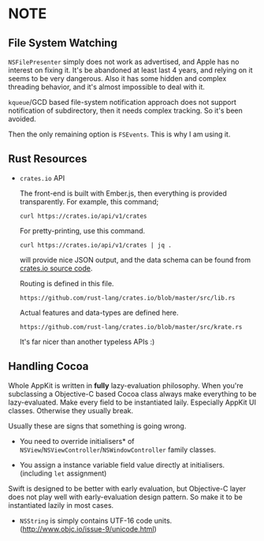 NOTE
====























File System Watching
--------------------
`NSFilePresenter` simply does not work as advertised, and Apple has no
interest on fixing it. It's be abandoned at least last 4 years, and 
relying on it seems to be very dangerous. Also it has some hidden and
complex threading behavior, and it's almost impossible to deal with it.

`kqueue`/GCD based file-system notification approach does not support
notification of subdirectory, then it needs complex tracking. So it's 
been avoided.

Then the only remaining option is `FSEvents`. This is why I am using it.













Rust Resources
--------------

-	`crates.io` API

	The front-end is built with Ember.js, then everything is provided
	transparently. For example, this command;

		curl https://crates.io/api/v1/crates

	For pretty-printing, use this command.

		curl https://crates.io/api/v1/crates | jq .

	will provide nice JSON output, and the data schema can be found 
	from [crates.io source code](https://github.com/rust-lang/crates.io).
	

	Routing is defined in this file.
	
		https://github.com/rust-lang/crates.io/blob/master/src/lib.rs

	Actual features and data-types are defined here.

		https://github.com/rust-lang/crates.io/blob/master/src/krate.rs

	It's far nicer than another typeless APIs :)















Handling Cocoa
---------------
Whole AppKit is written in **fully** lazy-evaluation philosophy.
When you're subclassing a Objective-C based Cocoa class always make everything
to be lazy-evaluated. Make every field to be instantiated laily. Especially AppKit
UI classes. Otherwise they usually break.

Usually these are signs that something is going wrong.

-	You need to override initialisers* of `NSView`/`NSViewController`/`NSWindowController` 
	family classes. 

-	You assign a instance variable field value directly at initialisers. (including `let` assignment)

Swift is designed to be better with early evaluation, but Objective-C layer does not play well with
early-evaluation design pattern. So make it to be instantiated lazily in most cases.



-	`NSString` is simply contains UTF-16 code units. (http://www.objc.io/issue-9/unicode.html)







